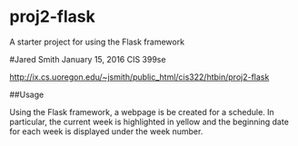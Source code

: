 # proj2-flask
A starter project for using the Flask framework

#Jared Smith
January 15, 2016
CIS 399se

http://ix.cs.uoregon.edu/~jsmith/public_html/cis322/htbin/proj2-flask

##Usage

Using the Flask framework, a webpage is be created for a schedule. In particular, the current week is highlighted in yellow and the beginning date for each week is displayed under the week number. 